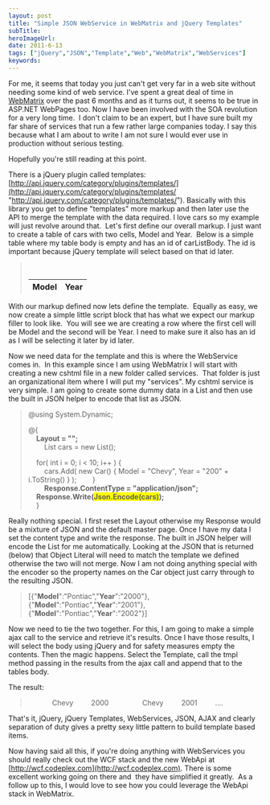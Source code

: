 ```yaml
---
layout: post 
title: "Simple JSON WebService in WebMatrix and jQuery Templates"
subTitle: 
heroImageUrl: 
date: 2011-6-13
tags: ["jQuery","JSON","Template","Web","WebMatrix","WebServices"]
keywords: 
---
```


For me, it seems that today you just can't get very far in a web site without needing some kind of web service. I've spent a great deal of time in [WebMatrix](http://asp.net/webmatrix) over the past 6 months and as it turns out, it seems to be true in ASP.NET WebPages too. Now I have been involved with the SOA revolution for a very long time.&#160; I don't claim to be an expert, but I have sure built my far share of services that run a few rather large companies today. I say this because what I am about to write I am not sure I would ever use in production without serious testing.

Hopefully you're still reading at this point.

There is a jQuery plugin called templates: [http://api.jquery.com/category/plugins/templates/](http://api.jquery.com/category/plugins/templates/ "http://api.jquery.com/category/plugins/templates/"). Basically with this library you get to define "templates" more markup and then later use the API to merge the template with the data required. I love cars so my example will just revolve around that.&#160; Let's first define our overall markup. I just want to create a table of cars with two cells, Model and Year.&#160; Below is a simple table where my table body is empty and has an id of carListBody. The id is important because jQuery template will select based on that id later. 
  > <table width="600">      
> &#160;&#160;&#160; <thead>       
> &#160;&#160;&#160;&#160;&#160;&#160;&#160; <tr>       
> &#160;&#160;&#160;&#160;&#160;&#160;&#160;&#160;&#160;&#160;&#160; <th>Model</th>       
> &#160;&#160;&#160;&#160;&#160;&#160;&#160;&#160;&#160;&#160;&#160; <th>Year</th>       
> &#160;&#160;&#160;&#160;&#160;&#160;&#160; </tr>       
> &#160;&#160;&#160; </thead>       
> &#160;&#160;&#160; 
> &#160;&#160;&#160; <tbody id="**carListBody**"></tbody>       
> </table>  

With our markup defined now lets define the template.&#160; Equally as easy, we now create a simple little script block that has what we expect our markup filler to look like.&#160; You will see we are creating a row where the first cell will be Model and the second will be Year. I need to make sure it also has an id as I will be selecting it later by id later.
  > <script id="**carListTemplate**">       
> &#160;&#160;&#160; <tr>       
> &#160;&#160;&#160;&#160;&#160;&#160;&#160; <td>**${Model}**</td>       
> &#160;&#160;&#160;&#160;&#160;&#160;&#160; <td>**${Year}**</td>       
> &#160;&#160;&#160; </tr>       
> </script>  

Now we need data for the template and this is where the WebService comes in.&#160; In this example since I am using WebMatrix I will start with creating a new cshtml file in a new folder called services.&#160; That folder is just an organizational item where I will put my "services". My cshtml service is very simple. I am going to create some dummy data in a List and then use the built in JSON helper to encode that list as JSON.
  > @using System.Dynamic;
> 
> @{      
> &#160;&#160;&#160; **Layout = "";**       
> &#160;&#160;&#160; 
> &#160;&#160;&#160; List<Car> cars = new List<Car>();
> 
> &#160;&#160;&#160; for( int i = 0; i < 10; i++ ) {      
> &#160;&#160;&#160;&#160;&#160;&#160;&#160; cars.Add( new Car() { Model = "Chevy", Year = "200" + i.ToString() } );&#160;&#160;&#160; 
> &#160;&#160;&#160; }       
> &#160;&#160;&#160; 
> &#160;&#160;&#160; **Response.ContentType = "application/json";**       
> &#160;&#160;&#160; **Response.Write(<font style="background-color: #ffff00">Json.Encode(cars)</font>);**       
> &#160;&#160;&#160; 
> }  

Really nothing special. I first reset the Layout otherwise my Response would be a mixture of JSON and the default master page. Once I have my data I set the content type and write the response. The built in JSON helper will encode the List for me automatically. Looking at the JSON that is returned (below) that Object Literal will need to match the template we defined otherwise the two will not merge. Now I am not doing anything special with the encoder so the property names on the Car object just carry through to the resulting JSON.
  > [{"**Model**":"Pontiac","**Year**":"2000"},       
> {"**Model**":"Pontiac","**Year**":"2001"},       
> {"**Model**":"Pontiac","**Year**":"2002"}]  

Now we need to tie the two together. For this, I am going to make a simple ajax call to the service and retrieve it's results. Once I have those results, I will select the body using jQuery and for safety measures empty the contents. Then the magic happens. Select the Template, call the tmpl method passing in the results from the ajax call and append that to the tables body.
  > <script type="text/javascript">
> 
> &#160;&#160;&#160; $(document).ready( function () {      
> &#160;&#160;&#160;&#160;&#160;&#160;&#160;&#160;&#160;&#160;&#160; 
> &#160;&#160;&#160;&#160;&#160;&#160;&#160; $.getJSON('services/models', function (modelsReturned) {       
> &#160;&#160;&#160;&#160;&#160;&#160;&#160;&#160;&#160;&#160;&#160; **$('#carListBody').empty();**       
> &#160;&#160;&#160;&#160;&#160;&#160;&#160;&#160;&#160;&#160;&#160; **$('#carListTemplate').tmpl(modelsReturned).appendTo('#carListBody');**       
> &#160;&#160;&#160;&#160;&#160;&#160;&#160; });       
> &#160;&#160;&#160;&#160;&#160;&#160;&#160; 
> &#160;&#160;&#160; });       
> &#160;&#160;&#160; 
> </script>  

The result:
  > <tbody id="carListBody">      
> &#160;&#160;&#160; <tr>       
> &#160;&#160;&#160;&#160;&#160;&#160;&#160; <td>Chevy</td>       
> &#160;&#160;&#160;&#160;&#160;&#160;&#160; <td>2000</td>       
> &#160;&#160;&#160; </tr>       
> &#160;&#160;&#160; <tr>       
> &#160;&#160;&#160;&#160;&#160;&#160;&#160; <td>Chevy</td>       
> &#160;&#160;&#160;&#160;&#160;&#160;&#160; <td>2001</td>       
> &#160;&#160;&#160; </tr>       
> &#160;&#160;&#160; ....       
> </tbody>  

That's it, jQuery, jQuery Templates, WebServices, JSON, AJAX and clearly separation of duty gives a pretty sexy little pattern to build template based items. 

Now having said all this, if you're doing anything with WebServices you should really check out the WCF stack and the new WebApi at [http://wcf.codeplex.com](http://wcf.codeplex.com). There is some excellent working going on there and&#160; they have simplified it greatly.&#160; As a follow up to this, I would love to see how you could leverage the WebApi stack in WebMatrix.